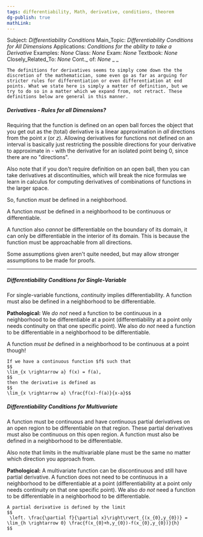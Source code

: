 ```yaml
---
tags: differentiability, Math, derivative, conditions, theorem
dg-publish: true
mathLink: 
---
```

Subject: _Differentiability Conditions_
Main\_Topic: _Differentiability Conditions for All Dimensions_
Applications: _Conditions for the ability to take a Derivative_
Examples: _None_
Class: _None_
Exam: _None_
Textbook: _None_
Closely\_Related\_To: _None_
Cont.\_ of: _None_ 
_
_
```ad-Remember
The definitions for derivatives seems to simply come down the the discretion of the mathematician, some even go as far as arguing for stricter rules for differentiation or even differentiation at end points. What we state here is simply a matter of definition, but we try to do so in a matter which we expand from, not retract. These definitions below are general in this manner.
```

##### Derivatives - Rules for all Dimensions?
Requiring that the function is defined on an open ball forces the object that you get out as the (total) derivative is a linear approximation in _all_ directions from the point $x$ (or $z$). Allowing derivatives for functions not defined on an interval is basically just restricting the possible directions for your derivative to approximate in - with the derivative for an isolated point being $0$, since there are no "directions".

Also note that if you don't require definition on an open ball, then you can take derivatives at discontinuities, which will break the nice formulas we learn in calculus for computing derivatives of combinations of functions in the larger space.

So, function _must_ be defined in a neighborhood.

A function _must_ be defined in a neighborhood to be continuous or differentiable.

A function also _cannot_ be differentiable on the boundary of its domain, it can only be differentiable in the interior of its domain. This is because the function must be approachable from all directions.


Some assumptions given aren't quite needed, but may allow stronger assumptions to be made for proofs.

---
##### Differentiability Conditions for Single-Variable
For single-variable functions, _continuity_ implies differentiability. A function must also be defined in a neighborhood to be differentiable. 

**Pathological:**  We _do not_ need a function to be continuous in a neighborhood to be differentiable at a point (differentiability at a point only needs continuity on that one specific point). We also _do not_ need a function to be differentiable in a neighborhood to be differentiable. 

A function _must be_ defined in a neighborhood to be continuous at a point though!

```ad-Definition
If we have a continuous function $f$ such that 
$$
\lim_{x \rightarrow a} f(x) = f(a),
$$
then the derivative is defined as 
$$
\lim_{x \rightarrow a} \frac{f(x)-f(a)}{x-a}$$
```


##### Differentiability Conditions for Multivariate
A function must be continuous and have continuous partial derivatives on an open region to be differentiable on that region. These partial derivatives must also be continuous on this open region. A function must also be defined in a neighborhood to be differentiable.

Also note that limits in the multivariable plane must be the same no matter which direction you approach from. 

**Pathological:**  A multivariate function can be discontinuous and still have partial derivative. A function does not need to be continuous in a neighborhood to be differentiable at a point (differentiability at a point only needs continuity on that one specific point). We also _do not_ need a function to be differentiable in a neighborhood to be differentiable. 

```ad-Definition
A partial derivative is defined by the limit 
$$
 \left. \frac{\partial f}{\partial x}\right\rvert_{(x_{0},y_{0})} = \lim_{h \rightarrow 0} \frac{f(x_{0}+h,y_{0})-f(x_{0},y_{0})}{h}
$$
```
